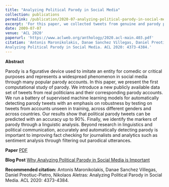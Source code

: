 ```yaml
---
title: "Analyzing Political Parody in Social Media"
collection: publications
permalink: /publication/2020-07-analyzing-political-parody-in-social-media
excerpt: 'For this paper, we collected tweets from genuine and parody political accounts and developed predictive models for classification of tweets (real/parody) across person, gender, and location. Then, we performed a linguistic and an error analysis to find peculiarities of political parody, and understand the limits of the predictive models.'
date: 2009-07-07
venue: 'ACL 2020'
paperurl: 'https://www.aclweb.org/anthology/2020.acl-main.403.pdf'
citation: 'Antonis Maronikolakis, Danae Sanchez Villegas, Daniel Preotiuc-Pietro, Nikolaos Aletras:
Analyzing Political Parody in Social Media. ACL 2020: 4373-4384.'
---
```


**Abstract**

Parody is a figurative device used to imitate an entity for comedic or critical purposes and represents a widespread phenomenon in social media through many popular parody accounts. In this paper, we present the first computational study of parody. We introduce a new publicly available data set of tweets from real politicians and their corresponding parody accounts. We run a battery of supervised machine learning models for automatically detecting parody tweets with an emphasis on robustness by testing on tweets from accounts unseen in training, across different genders and across countries. Our results show that political parody tweets can be predicted with an accuracy up to 90%. Finally, we identify the markers of parody through a linguistic analysis. Beyond research in linguistics and political communication, accurately and automatically detecting parody is important to improving fact checking for journalists and analytics such as sentiment analysis through filtering out parodical utterances.


**Paper** [PDF](https://www.aclweb.org/anthology/2020.acl-main.403.pdf)

**Blog Post** [Why Analyzing Political Parody in Social Media is Important](https://medium.com/@danaesavi/why-analyzing-political-parody-in-social-media-is-important-c44f687403ed)

**Recommended citation:** Antonis Maronikolakis, Danae Sanchez Villegas, Daniel Preotiuc-Pietro, Nikolaos Aletras:
Analyzing Political Parody in Social Media. ACL 2020: 4373-4384.
